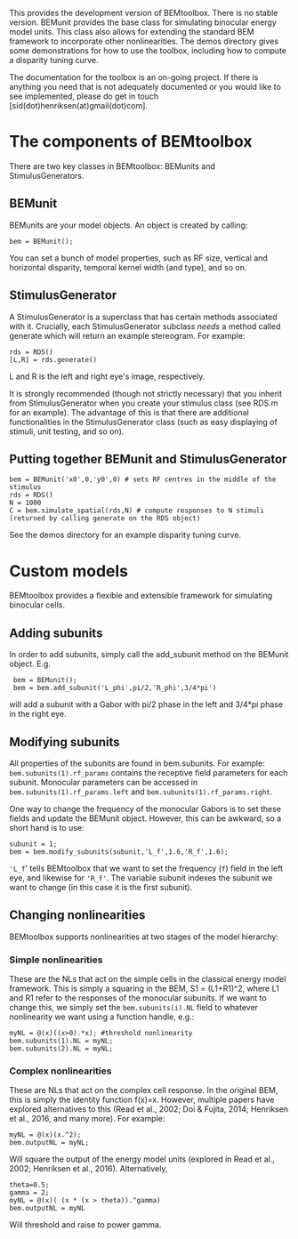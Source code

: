 This provides the development version of BEMtoolbox. There is no stable version.
BEMunit provides the base class for simulating binocular energy model units. This class also allows for extending the standard BEM framework to incorporate other nonlinearities. The demos directory gives some demonstrations for how
to use the toolbox, including how to compute a disparity tuning curve.

The documentation for the toolbox is an on-going project. If there is anything
you need that is not adequately documented or you would like to see implemented, please do get in touch [sid(dot)henriksen(at)gmail(dot)com]. 

# The components of BEMtoolbox
There are two key classes in BEMtoolbox: BEMunits and StimulusGenerators.

## BEMunit
BEMunits are your model objects. An object is created by calling:
```
bem = BEMunit();
```

You can set a bunch of model properties, such as RF size, vertical and
horizontal disparity, temporal kernel width (and type), and so on.

## StimulusGenerator
A StimulusGenerator is a superclass that has certain methods associated
with it. Crucially, each StimulusGenerator subclass *needs* a method called
generate which will return an example stereogram. For example:
```
rds = RDS()
[L,R] = rds.generate()
```

L and R is the left and right eye's image, respectively. 

It is strongly recommended (though not strictly necessary) that you inherit 
from StimulusGenerator when you create your stimulus class (see RDS.m for an 
example). The advantage of this is that there are additional functionalities 
in the StimulusGenerator class (such as easy displaying of stimuli, unit 
testing, and so on).

## Putting together BEMunit and StimulusGenerator
```
bem = BEMunit('x0',0,'y0',0) # sets RF centres in the middle of the stimulus
rds = RDS()
N = 1000
C = bem.simulate_spatial(rds,N) # compute responses to N stimuli (returned by calling generate on the RDS object)
```

See the demos directory for an example disparity tuning curve.

# Custom models
BEMtoolbox provides a flexible and extensible framework for simulating binocular
cells.

## Adding subunits
In order to add subunits, simply call the add_subunit method on the BEMunit object. E.g.
```
 bem = BEMunit();
 bem = bem.add_subunit('L_phi',pi/2,'R_phi',3/4*pi')
```
will add a subunit with a Gabor with pi/2 phase in the left and 3/4*pi phase 
in the right eye.

## Modifying subunits
All properties of the subunits are found in bem.subunits.
For example:
`bem.subunits(1).rf_params` contains the receptive field parameters for each subunit. Monocular parameters can be accessed in `bem.subunits(1).rf_params.left` and `bem.subunits(1).rf_params.right`.

One way to change the frequency of the monocular Gabors is to set these fields
and update the BEMunit object. However, this can be awkward, so a short hand
is to use:
```
subunit = 1;
bem = bem.modify_subunits(subunit,'L_f',1.6,'R_f',1.6);
```
`'L_f`' tells BEMtoolbox that we want to set the frequency (`f`) field in the 
left eye, and likewise for `'R_f'`. The variable subunit indexes the subunit
we want to change (in this case it is the first subunit). 

## Changing nonlinearities
BEMtoolbox supports nonlinearities at two stages of the model hierarchy:

### Simple nonlinearities 
These are the NLs that act on the simple cells in the classical
energy model framework. This is simply a squaring in the BEM, S1 = (L1+R1)^2,
where L1 and R1 refer to the responses of the monocular subunits. If we want
to change this, we simply set the `bem.subunits(i).NL` field to whatever
nonlinearity we want using a function handle, e.g.:
```
myNL = @(x)((x>0).*x); #threshold nonlinearity
bem.subunits(1).NL = myNL;
bem.subunits(2).NL = myNL;
```

### Complex nonlinearities
These are NLs that act on the complex cell response. In the original BEM, 
this is simply the identity function f(x)=x. However, multiple papers have 
explored alternatives to this (Read et al., 2002; Doi & Fujita, 2014; 
Henriksen et al., 2016, and many more). For example:
```
myNL = @(x)(x.^2);
bem.outputNL = myNL;
```
Will square the output of the energy model units (explored in 
Read et al., 2002; Henriksen et al., 2016). Alternatively,
```
theta=0.5;
gamma = 2;
myNL = @(x)( (x * (x > theta)).^gamma)
bem.outputNL = myNL
```
Will threshold and raise to power gamma.

